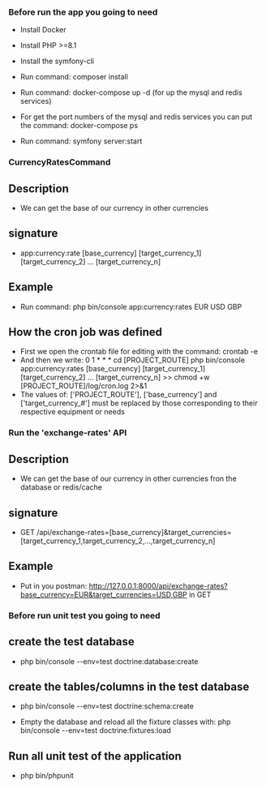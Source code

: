### Before run the app you going to need

- Install Docker

- Install PHP >=8.1

- Install the symfony-cli

- Run command: composer install

- Run command: docker-compose up -d (for up the mysql and redis services)

- For get the port numbers of the mysql and redis services you can put the command: docker-compose ps

- Run command: symfony server:start

### CurrencyRatesCommand
## Description
- We can get the base of our currency in other currencies

## signature
- app:currency:rate [base_currency] [target_currency_1] [target_currency_2] ... [target_currency_n]

## Example
- Run command: php bin/console app:currency:rates EUR USD GBP

## How the cron job was defined
- First we open the crontab file for editing with the command: crontab -e
- And then we write: 0 1 * * * cd [PROJECT_ROUTE] php bin/console app:currency:rates [base_currency] [target_currency_1] [target_currency_2] ... [target_currency_n] >> chmod +w [PROJECT_ROUTE]/log/cron.log 2>&1
- The values ​​of: ['PROJECT_ROUTE'], ['base_currency'] and ['target_currency_#'] must be replaced by those corresponding to their respective equipment or needs

### Run the 'exchange-rates' API

## Description
- We can get the base of our currency in other currencies fron the database or redis/cache

## signature
- GET /api/exchange-rates=[base_currency]&target_currencies=[target_currency_1,target_currency_2,...,target_currency_n]

## Example
- Put in you postman: http://127.0.0.1:8000/api/exchange-rates?base_currency=EUR&target_currencies=USD,GBP in GET

### Before run unit test you going to need
## create the test database
- php bin/console --env=test doctrine:database:create

## create the tables/columns in the test database
- php bin/console --env=test doctrine:schema:create

- Empty the database and reload all the fixture classes with: php bin/console --env=test doctrine:fixtures:load

## Run all unit test of the application
- php bin/phpunit